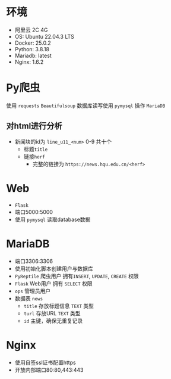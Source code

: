 # 环境
- 阿里云 2C 4G
- OS: Ubuntu 22.04.3 LTS
- Docker: 25.0.2
- Python: 3.8.18
- Mariadb: latest
- Nginx: 1.6.2

# Py爬虫  

使用 `requests` `Beautifulsoup`
数据库读写使用 `pymysql` 操作 `MariaDB`  

## 对html进行分析

- 新闻块的id为 `line_u11_<num>` 0-9 共十个
  - 标题`title`
  - 链接`herf`
    - 完整的链接为 `https://news.hqu.edu.cn/<herf>`

# Web  

- `Flask`  
- 端口5000:5000  
- 使用 `pymysql` 读取database数据 
# MariaDB  

- 端口3306:3306  
- 使用初始化脚本创建用户与数据库  
- `PyReptile` 爬虫用户 拥有`INSERT`, `UPDATE`, `CREATE` 权限  
- `Flask` Web用户 拥有 `SELECT` 权限  
- `ops` 管理员用户  
- 数据表 `news`
  - `title` 存放标题信息 `TEXT` 类型
  - `turl` 存放URL `TEXT` 类型
  - `id` 主键，确保无重复记录
 
# Nginx  

- 使用自签ssl证书配置https  
- 开放内部端口80:80,443:443  
